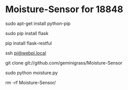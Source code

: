 # Moisture-Sensor for 18848

sudo apt-get install python-pip

sudo pip install flask

pip install flask-restful

ssh pi@webpi.local


git clone git://github.com/geminigrass/Moisture-Sensor

sudo python moisture.py

rm -rf Moisture-Sensor/
